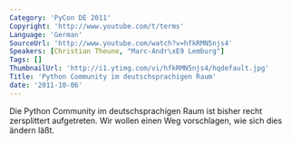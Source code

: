 ```yaml
---
Category: 'PyCon DE 2011'
Copyright: 'http://www.youtube.com/t/terms'
Language: 'German'
SourceUrl: 'http://www.youtube.com/watch?v=hfkRMN5njs4'
Speakers: [Christian Theune, "Marc-Andr\xE9 Lemburg"]
Tags: []
ThumbnailUrl: 'http://i1.ytimg.com/vi/hfkRMN5njs4/hqdefault.jpg'
Title: 'Python Community im deutschsprachigen Raum'
date: '2011-10-06'
---
```

Die Python Community im deutschsprachigen Raum ist bisher recht zersplittert aufgetreten. Wir wollen einen Weg vorschlagen, wie sich dies ändern läßt.
